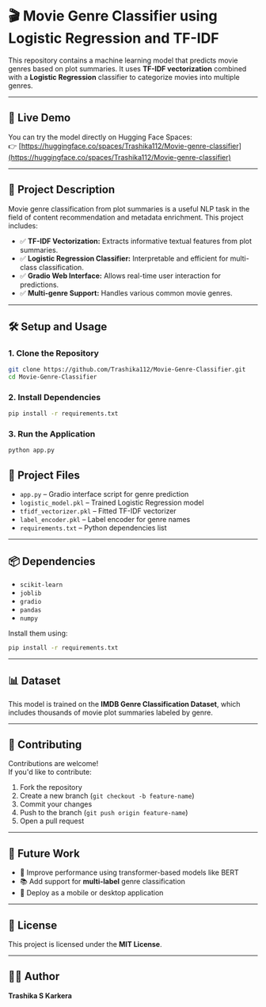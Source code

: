 # 🎬 Movie Genre Classifier using Logistic Regression and TF-IDF

This repository contains a machine learning model that predicts movie genres based on plot summaries. It uses **TF-IDF vectorization** combined with a **Logistic Regression** classifier to categorize movies into multiple genres.

---

## 🚀 Live Demo

You can try the model directly on Hugging Face Spaces:  
👉 [https://huggingface.co/spaces/Trashika112/Movie-genre-classifier](https://huggingface.co/spaces/Trashika112/Movie-genre-classifier)

---

## 📌 Project Description

Movie genre classification from plot summaries is a useful NLP task in the field of content recommendation and metadata enrichment. This project includes:

- ✅ **TF-IDF Vectorization:** Extracts informative textual features from plot summaries.
- ✅ **Logistic Regression Classifier:** Interpretable and efficient for multi-class classification.
- ✅ **Gradio Web Interface:** Allows real-time user interaction for predictions.
- ✅ **Multi-genre Support:** Handles various common movie genres.

---

## 🛠️ Setup and Usage

### 1. Clone the Repository

```bash
git clone https://github.com/Trashika112/Movie-Genre-Classifier.git
cd Movie-Genre-Classifier
```

### 2. Install Dependencies

```bash
pip install -r requirements.txt
```

### 3. Run the Application

```bash
python app.py
```

## 📁 Project Files

- `app.py` – Gradio interface script for genre prediction  
- `logistic_model.pkl` – Trained Logistic Regression model  
- `tfidf_vectorizer.pkl` – Fitted TF-IDF vectorizer  
- `label_encoder.pkl` – Label encoder for genre names  
- `requirements.txt` – Python dependencies list

---

## 📦 Dependencies

- `scikit-learn`  
- `joblib`  
- `gradio`  
- `pandas`  
- `numpy`

Install them using:

```bash
pip install -r requirements.txt
```

---

## 📊 Dataset

This model is trained on the **IMDB Genre Classification Dataset**, which includes thousands of movie plot summaries labeled by genre.

---

## 🤝 Contributing

Contributions are welcome!  
If you'd like to contribute:

1. Fork the repository  
2. Create a new branch (`git checkout -b feature-name`)  
3. Commit your changes  
4. Push to the branch (`git push origin feature-name`)  
5. Open a pull request



---

## 🔮 Future Work

- 🔁 Improve performance using transformer-based models like BERT  
- 📚 Add support for **multi-label** genre classification  
- 📱 Deploy as a mobile or desktop application

---

## 📄 License

This project is licensed under the **MIT License**. 

---

## 👩‍💻 Author
**Trashika S Karkera**  
